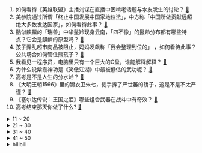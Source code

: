1. 如何看待《英雄联盟》主播刘谋在直播中因啃老话题与水友发生的讨论？ [:link:](https://www.zhihu.com/question/605625422)
2. 美参院通过所谓「终止中国发展中国家地位法」，中方称「中国所做贡献远超绝大多数发达国家」，如何看待此事？ [:link:](https://www.zhihu.com/question/605664006)
3. 酷似麒麟的「瑞兽」中华鬣羚现身云南，「四不像」的鬣羚分布都有哪些特点？它会是麒麟的原型吗？ [:link:](https://www.zhihu.com/question/605708175)
4. 孩子弄乱超市商品被阻止，妈妈发飙称「我会整理到位的」 ，如何看待此事？公共场合如何管住熊孩子？ [:link:](https://www.zhihu.com/question/605480699)
5. 我看见一程序员，电脑里只有一个巨大的C盘，谁能解释解释？ [:link:](https://www.zhihu.com/question/605106173)
6. 为什么说紫霞神功是《笑傲江湖》中最被低估的武功呢？ [:link:](https://www.zhihu.com/question/496127391)
7. 高考是不是人生的分水岭？ [:link:](https://www.zhihu.com/question/605189488)
8. 《大明王朝1566》里的锦衣卫朱七，徒手拆了严世蕃的轿子，这是不是不太严谨？ [:link:](https://www.zhihu.com/question/442297537)
9. 《塞尔达传说：王国之泪》哪些组合武器在战斗中有奇效？ [:link:](https://www.zhihu.com/question/600754180)
10. 高考结束那天你做了什么? [:link:](https://www.zhihu.com/question/605643138)
<details>
<summary>11 ~ 20</summary>

11. 印度教科书删除元素周期表及进化论，教育界对此感到「莫名其妙」，如何看待此事？会对学生带来哪些影响？ [:link:](https://www.zhihu.com/question/604386757)
12. 法律专家称翟欣欣「最高可获无期徒刑」，如何看待这一观点？「敲诈勒索罪」的量刑标准是怎样的？ [:link:](https://www.zhihu.com/question/605717059)
13. 为何 23 年的梅西和 22 年的C罗一样没有五大联赛俱乐部报价，最后也是去了非主流联赛？ [:link:](https://www.zhihu.com/question/605447222)
14. 北京拟规定共有产权房取得不动产权证满 5 年，可按市场价转让，将给房地产市场带来哪些影响？ [:link:](https://www.zhihu.com/question/605670192)
15. 2022 届本科毕业生仅 6.9%月收入过万，超八成高职生起薪低于 6000 元，该薪资水平合理吗？ [:link:](https://www.zhihu.com/question/605658808)
16. 美国脱口秀演员拿 MH370 失联当笑料，引马外交部抗议，如何看待这段表演？ [:link:](https://www.zhihu.com/question/605493833)
17. 女生为什么会有小肚子？ [:link:](https://www.zhihu.com/question/315106829)
18. 如何评价《咒术回战》漫画最新225话，五条悟疑似被宿傩干掉？ [:link:](https://www.zhihu.com/question/605269238)
19. 中国古代的建筑图纸不用焦点透视法画出，为何工匠们还能精准地建造出需要的建筑？ [:link:](https://www.zhihu.com/question/605244708)
20. 所有运动鞋服和装备只买迪卡侬的话，能否满足绝大多数人一生的运动需求？ [:link:](https://www.zhihu.com/question/603156085)
</details>
<details>
<summary>21 ~ 30</summary>

21. 无意识的宇宙为什么会产生有意识的人？ [:link:](https://www.zhihu.com/question/572883480)
22. 外媒称美国、日本和台湾地区将共享侦察无人机数据，外交部回应，哪些信息值得关注？ [:link:](https://www.zhihu.com/question/605482052)
23. 4、5 月房产市场活跃度继续下滑，核心原因是什么？一线城市解除限购能起到救市效果吗？ [:link:](https://www.zhihu.com/question/605670642)
24. 《甄嬛传》中甄嬛回宫后，是如何牢牢抓住皇上的心呢？ [:link:](https://www.zhihu.com/question/396849052)
25. 如何看待vivo X Flip以34%份额在5月竖折折叠屏中销量第一？ [:link:](https://www.zhihu.com/question/605109447)
26. 布林肯称「美国不要求他国在美中之间选边」，外交部回应「望切实执行」，如何看待美方这一表态？能否执行？ [:link:](https://www.zhihu.com/question/605668520)
27. 集成灶会颠覆油烟机吗？ [:link:](https://www.zhihu.com/question/417888594)
28. 同为蜀汉五虎上将，张飞是怎么看待赵云的？会瞧不起吗？ [:link:](https://www.zhihu.com/question/604805680)
29. 如果无法解决久坐，能否采用每周 150 分钟中等强度有氧运动来抵消久坐危害，保持身体健康？ [:link:](https://www.zhihu.com/question/603999527)
30. 《蜘蛛侠：纵横宇宙》看完才发现只是前景预铺，正戏要等到下一部才放出，分割放送的形式是否涉嫌欺诈？ [:link:](https://www.zhihu.com/question/604844464)
</details>
<details>
<summary>31 ~ 40</summary>

31. 23 年高考，医学专业的热度会下降吗？ [:link:](https://www.zhihu.com/question/581169904)
32. 我国科研人员监测到伽马射线暴全过程，记录万亿电子伏特伽马射线流量增强和衰减的整个阶段，有哪些研究价值？ [:link:](https://www.zhihu.com/question/605620230)
33. 厨房台面用什么材料性价比较高？ [:link:](https://www.zhihu.com/question/582190564)
34. 2023 年 618 ，有哪些确实能提升幸福感且不会吃灰的东西值得推荐？ [:link:](https://www.zhihu.com/question/605636839)
35. 你认为你读过最惊艳的古诗词有哪些？ [:link:](https://www.zhihu.com/question/605616364)
36. 为什么明朝搞不定蒙古，清朝却能让蒙古彻底臣服？ [:link:](https://www.zhihu.com/question/605206664)
37. 高考完心里没底怎么办？ [:link:](https://www.zhihu.com/question/605619531)
38. 为什么有人失业后宁愿待在星巴克也不回家？中年失业是一种怎样的经历？ [:link:](https://www.zhihu.com/question/605618118)
39. 生活中越来越多的小孩都开始佩戴眼镜，作为家长该如何教导孩子保护视力? [:link:](https://www.zhihu.com/question/605058208)
40. 空气净化器、净水器越来越成为年轻人的家电标配，618 怎么买更科学？ [:link:](https://www.zhihu.com/question/605249266)
</details>
<details>
<summary>41 ~ 50</summary>

41. 夏天如何吃西瓜更健康？切开的西瓜能放多久？西瓜比其它水果更易坏吗？ [:link:](https://www.zhihu.com/question/603815528)
42. 辩论的意义是让我们学会理解还是明智？辩论为了什么？ [:link:](https://www.zhihu.com/question/33184266)
43. 如果用 2010 年穆里尼奥带领的国米三冠王阵容，对阵现在瓜迪奥拉的曼城，有多大的胜算？ [:link:](https://www.zhihu.com/question/605327607)
44. 高考结束后的当晚你是怎么度过的？还记得当时的心情吗？ [:link:](https://www.zhihu.com/question/605039825)
45. 普京称俄罗斯将在准备工作完成后在白俄罗斯部署核武器，此举将对国际局势带来哪些影响？ [:link:](https://www.zhihu.com/question/605734119)
46. 我国汽车出口额首次超过手机，二手车出口业务大涨，一些新能源二手车出口均价已超一万美元，这意味着什么？ [:link:](https://www.zhihu.com/question/605536890)
47. 天津津南区八里台镇局部地面沉降，专家初步判断为突发地质灾害，周围居民何时能回家？后续是否有补偿措施？ [:link:](https://www.zhihu.com/question/605551160)
48. 苹果将 Vision Pro 首年销售目标下调至 15 万台，或因售价过高和产能限制，商业上如何解读？ [:link:](https://www.zhihu.com/question/605636647)
49. 中国篮协官方宣布：恢复新疆男篮注册新运动员资格，哪些信息值得关注？ [:link:](https://www.zhihu.com/question/605633457)
50. 联合国、国际货币基金组织、世界银行和经济与合作发展组织等相继上调中国经济增长预期，传递了哪些信息？ [:link:](https://www.zhihu.com/question/605621879)
</details><details>
<summary>bilibili</summary>

</details>
